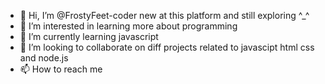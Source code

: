 - 👋 Hi, I’m @FrostyFeet-coder new at this platform and still exploring ^_^
- 👀 I’m interested in learning more about programming 
- 🌱 I’m currently learning javascript
- 💞️ I’m looking to collaborate on diff projects related to javascipt html css and node.js 
- 📫 How to reach me 

<!---
FrostyFeet-coder/FrostyFeet-coder is a ✨ special ✨ repository because its `README.md` (this file) appears on your GitHub profile.
You can click the Preview link to take a look at your changes.
--->
